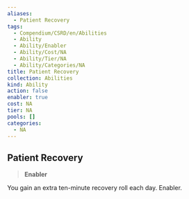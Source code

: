 ```yaml
---
aliases:
  - Patient Recovery
tags:
  - Compendium/CSRD/en/Abilities
  - Ability
  - Ability/Enabler
  - Ability/Cost/NA
  - Ability/Tier/NA
  - Ability/Categories/NA
title: Patient Recovery
collection: Abilities
kind: Ability
action: false
enabler: true
cost: NA
tier: NA
pools: []
categories:
  - NA
---
```

## Patient Recovery    
>**Enabler**  
    
You gain an extra ten-minute recovery roll each day. Enabler.